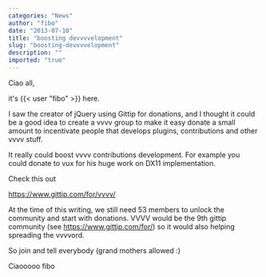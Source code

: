 ```yaml
---
categories: "News"
author: "fibo"
date: "2013-07-10"
title: "boosting devvvvelopment"
slug: "boosting-devvvvelopment"
description: ""
imported: "true"
---
```



Ciao all,

it's {{< user "fibo" >}} here.

I saw the creator of jQuery using Gittip for donations, and I thought it could be a good idea to create a vvvv group to make it easy donate a small amount to incentivate people that develops plugins, contributions and other vvvv stuff.

It really could boost vvvv contributions development. For example you could donate to vux for his huge work on DX11 implementation.

Check this out

https://www.gittip.com/for/vvvv/

At the time of this writing, we still need 53 members to unlock the community and start with donations. VVVV would be the 9th gittip community (see https://www.gittip.com/for/) so it would also helping spreading the vvvvord.

So join and tell everybody (grand mothers allowed :)

Ciaooooo
fibo
